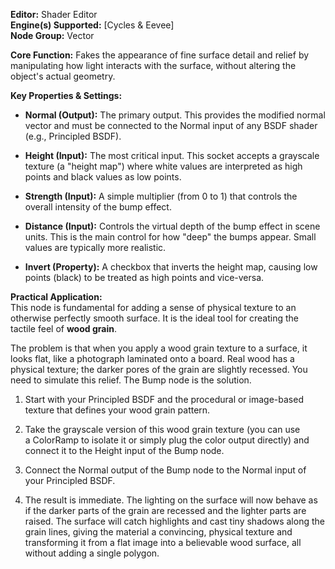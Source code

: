 **Editor:** Shader Editor  
**Engine(s) Supported:** [Cycles & Eevee]  
**Node Group:** Vector

**Core Function:** Fakes the appearance of fine surface detail and relief by manipulating how light interacts with the surface, without altering the object's actual geometry.

**Key Properties & Settings:**

- **Normal (Output):** The primary output. This provides the modified normal vector and must be connected to the Normal input of any BSDF shader (e.g., Principled BSDF).
    
- **Height (Input):** The most critical input. This socket accepts a grayscale texture (a "height map") where white values are interpreted as high points and black values as low points.
    
- **Strength (Input):** A simple multiplier (from 0 to 1) that controls the overall intensity of the bump effect.
    
- **Distance (Input):** Controls the virtual depth of the bump effect in scene units. This is the main control for how "deep" the bumps appear. Small values are typically more realistic.
    
- **Invert (Property):** A checkbox that inverts the height map, causing low points (black) to be treated as high points and vice-versa.
    

**Practical Application:**  
This node is fundamental for adding a sense of physical texture to an otherwise perfectly smooth surface. It is the ideal tool for creating the tactile feel of **wood grain**.

The problem is that when you apply a wood grain texture to a surface, it looks flat, like a photograph laminated onto a board. Real wood has a physical texture; the darker pores of the grain are slightly recessed. You need to simulate this relief. The Bump node is the solution.

1. Start with your Principled BSDF and the procedural or image-based texture that defines your wood grain pattern.
    
2. Take the grayscale version of this wood grain texture (you can use a ColorRamp to isolate it or simply plug the color output directly) and connect it to the Height input of the Bump node.
    
3. Connect the Normal output of the Bump node to the Normal input of your Principled BSDF.
    
4. The result is immediate. The lighting on the surface will now behave as if the darker parts of the grain are recessed and the lighter parts are raised. The surface will catch highlights and cast tiny shadows along the grain lines, giving the material a convincing, physical texture and transforming it from a flat image into a believable wood surface, all without adding a single polygon.